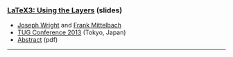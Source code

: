 

###  [LaTeX3: Using the Layers]({{site.baseurl}}/publications/2013-10-24-latex3.pdf) (slides)

+ [Joseph Wright]({{site.baseurl}}/about/team/#joseph-wright) and [Frank Mittelbach]({{site.baseurl}}/about/team/#frank-mittelbach)
+ [TUG Conference 2013](http://tug.org/tug2013/) (Tokyo, Japan)
+ [Abstract]({{site.baseurl}}/publications/2013-10-24-latex3-abstract.pdf) (pdf)

***


